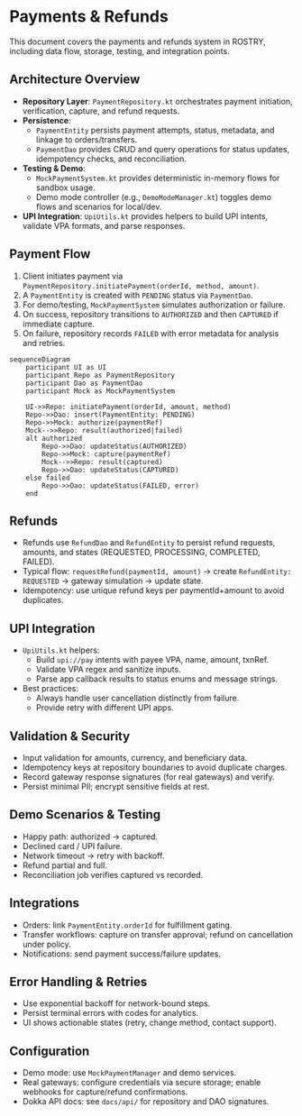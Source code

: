 # Payments & Refunds

This document covers the payments and refunds system in ROSTRY, including data flow, storage, testing, and integration points.

## Architecture Overview

- **Repository Layer**: `PaymentRepository.kt` orchestrates payment initiation, verification, capture, and refund requests.
- **Persistence**:
  - `PaymentEntity` persists payment attempts, status, metadata, and linkage to orders/transfers.
  - `PaymentDao` provides CRUD and query operations for status updates, idempotency checks, and reconciliation.
- **Testing & Demo**:
  - `MockPaymentSystem.kt` provides deterministic in-memory flows for sandbox usage.
  - Demo mode controller (e.g., `DemoModeManager.kt`) toggles demo flows and scenarios for local/dev.
- **UPI Integration**: `UpiUtils.kt` provides helpers to build UPI intents, validate VPA formats, and parse responses.

## Payment Flow

1. Client initiates payment via `PaymentRepository.initiatePayment(orderId, method, amount)`.
2. A `PaymentEntity` is created with `PENDING` status via `PaymentDao`.
3. For demo/testing, `MockPaymentSystem` simulates authorization or failure.
4. On success, repository transitions to `AUTHORIZED` and then `CAPTURED` if immediate capture.
5. On failure, repository records `FAILED` with error metadata for analysis and retries.

```mermaid
sequenceDiagram
    participant UI as UI
    participant Repo as PaymentRepository
    participant Dao as PaymentDao
    participant Mock as MockPaymentSystem

    UI->>Repo: initiatePayment(orderId, amount, method)
    Repo->>Dao: insert(PaymentEntity: PENDING)
    Repo->>Mock: authorize(paymentRef)
    Mock-->>Repo: result(authorized|failed)
    alt authorized
        Repo->>Dao: updateStatus(AUTHORIZED)
        Repo->>Mock: capture(paymentRef)
        Mock-->>Repo: result(captured)
        Repo->>Dao: updateStatus(CAPTURED)
    else failed
        Repo->>Dao: updateStatus(FAILED, error)
    end
```

## Refunds

- Refunds use `RefundDao` and `RefundEntity` to persist refund requests, amounts, and states (REQUESTED, PROCESSING, COMPLETED, FAILED).
- Typical flow: `requestRefund(paymentId, amount)` → create `RefundEntity: REQUESTED` → gateway simulation → update state.
- Idempotency: use unique refund keys per paymentId+amount to avoid duplicates.

## UPI Integration

- `UpiUtils.kt` helpers:
  - Build `upi://pay` intents with payee VPA, name, amount, txnRef.
  - Validate VPA regex and sanitize inputs.
  - Parse app callback results to status enums and message strings.
- Best practices:
  - Always handle user cancellation distinctly from failure.
  - Provide retry with different UPI apps.

## Validation & Security

- Input validation for amounts, currency, and beneficiary data.
- Idempotency keys at repository boundaries to avoid duplicate charges.
- Record gateway response signatures (for real gateways) and verify.
- Persist minimal PII; encrypt sensitive fields at rest.

## Demo Scenarios & Testing

- Happy path: authorized → captured.
- Declined card / UPI failure.
- Network timeout → retry with backoff.
- Refund partial and full.
- Reconciliation job verifies captured vs recorded.

## Integrations

- Orders: link `PaymentEntity.orderId` for fulfillment gating.
- Transfer workflows: capture on transfer approval; refund on cancellation under policy.
- Notifications: send payment success/failure updates.

## Error Handling & Retries

- Use exponential backoff for network-bound steps.
- Persist terminal errors with codes for analytics.
- UI shows actionable states (retry, change method, contact support).

## Configuration

- Demo mode: use `MockPaymentManager` and demo services.
- Real gateways: configure credentials via secure storage; enable webhooks for capture/refund confirmations.
- Dokka API docs: see `docs/api/` for repository and DAO signatures.
